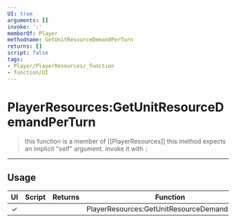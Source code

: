 ```yaml
---
UI: true
arguments: []
invoke: ':'
memberOf: Player
methodname: GetUnitResourceDemandPerTurn
returns: []
script: false
tags:
- Player/PlayerResources/_function
- function/UI
---
```

# PlayerResources:GetUnitResourceDemandPerTurn
> this function is a member of [[PlayerResources]]
> this method expects an implicit "self" argument. invoke it with `:`
-----
## Usage
|  UI | Script | Returns | Function | Arguments |
|:---:|:------:|-------:|:--------:|:---------|
|✓| ||PlayerResources:GetUnitResourceDemandPerTurn||

